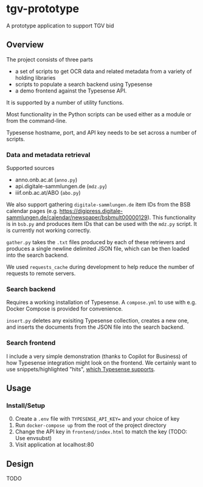# tgv-prototype

A prototype application to support TGV bid

## Overview

The project consists of three parts

- a set of scripts to get OCR data and related metadata from a variety of holding libraries
- scripts to populate a search backend using Typesense
- a demo frontend against the Typesense API.

It is supported by a number of utility functions.

Most functionality in the Python scripts can be used either as a module or from the command-line.

Typesense hostname, port, and API key needs to be set across a number of scripts.

### Data and metadata retrieval 

Supported sources

- anno.onb.ac.at (`anno.py`)
- api.digitale-sammlungen.de (`mdz.py`)
- iiif.onb.ac.at/ABO (`abo.py`)

We also support gathering `digitale-sammlungen.de` item IDs from the BSB calendar pages (e.g. https://digipress.digitale-sammlungen.de/calendar/newspaper/bsbmult00000129). This functionality is in `bsb.py` and produces item IDs that can be used with the `mdz.py` script. It is currently not working correctly.

`gather.py` takes the `.txt` files produced by each of these retrievers and produces a single newline delimited JSON file, which can be then loaded into the search backend.

We used `requests_cache` during development to help reduce the number of requests to remote servers. 

### Search backend

Requires a working installation of Typesense. A `compose.yml` to use with e.g. Docker Compose is provided for convenience.

`insert.py` deletes any exisiting Typesense collection, creates a new one, and inserts the documents from the JSON file into the search backend.

### Search frontend

I include a very simple demonstration (thanks to Copilot for Business) of how Typesense integration might look on the frontend. We certainly want to use snippets/highlighted "hits", [which Typesense supports](https://typesense.org/docs/27.1/api/search.html#results-parameters:~:text=wasted%20CPU%20cycles.-,highlight_fields,-no).

## Usage

### Install/Setup

0. Create a `.env` file with `TYPESENSE_API_KEY=` and your choice of key
1. Run `docker-compose up` from the root of the project directory
2. Change the API key in `frontend/index.html` to match the key (TODO: Use envsubst)
3. Visit application at localhost:80

## Design

TODO
```